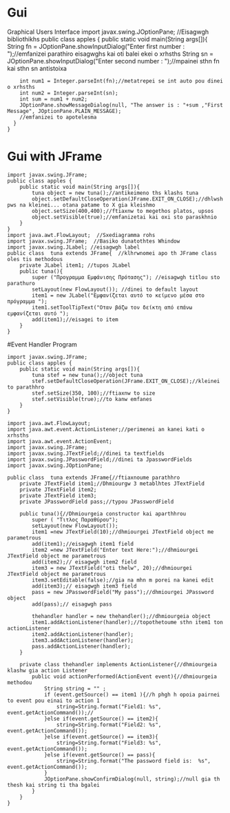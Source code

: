 # Gui
Graphical Users Interface
    import javax.swing.JOptionPane; //Eisagwgh bibliothikhs
    public class apples {
      public static void main(String args[]){
        String fn = JOptionPane.showInputDialog("Enter first number : ");//emfanizei parathiro eisagwghs kai oti balei ekei o xrhsths
        String sn = JOptionPane.showInputDialog("Enter second number : ");//mpainei sthn fn kai sthn sn antistoixa

        int num1 = Integer.parseInt(fn);//metatrepei se int auto pou dinei o xrhsths
        int num2 = Integer.parseInt(sn);
        int sum = num1 + num2;
        JOptionPane.showMessageDialog(null, "The answer is : "+sum ,"First Message", JOptionPane.PLAIN_MESSAGE);
        //emfanizei to apotelesma 
      } 
    }
# Gui with JFrame 
    import javax.swing.JFrame;
    public class apples {
        public static void main(String args[]){
            tuna object = new tuna();//antikeimeno ths klashs tuna
            object.setDefaultCloseOperation(JFrame.EXIT_ON_CLOSE);//dhlwsh pws na kleinei... otana patame to X gia kleishmo
            object.setSize(400,400);//ftiaxnw to megethos platos, upsos
            object.setVisible(true);//emfanizetai kai oxi sto paraskhnio
        } 
    }
    import java.awt.FlowLayout;  //Sxediagramma rohs
    import javax.swing.JFrame;  //Basiko dunatothtes Whindow
    import javax.swing.JLabel; //eisagwgh label
    public class  tuna extends JFrame{	//klhrwnomei apo th JFrame class oles tis methodous
        private JLabel item1; //tupos JLabel
        public tuna(){
            super ("Προγραμμα Εμφάνισης Πρότασης"); //eisagwgh titlou sto parathuro
            setLayout(new FlowLayout()); //dinei to default layout	
            item1 = new JLabel("Εμφανίζεται αυτό το κείμενο μέσα στο πρόγραμμα ");
            item1.setToolTipText("Οταν βάζω τον δείκτη από επάνω εμφανίζεται αυτό ");
            add(item1);//eisagei to item
        }
    }
#Event Handler Program

    import javax.swing.JFrame;
    public class apples {
        public static void main(String args[]){		
            tuna stef = new tuna();//object tuna
            stef.setDefaultCloseOperation(JFrame.EXIT_ON_CLOSE);//kleinei to parathhro
            stef.setSize(350, 100);//ftiaxnw to size
            stef.setVisible(true);//to kanw emfanes
        } 
    }
    
    import java.awt.FlowLayout;
    import java.awt.event.ActionListener;//perimenei an kanei kati o xrhsths
    import java.awt.event.ActionEvent;
    import javax.swing.JFrame;
    import javax.swing.JTextField;//dinei ta textfields
    import javax.swing.JPasswordField;//dinei ta JpasswordFields
    import javax.swing.JOptionPane;
    
    public class  tuna extends JFrame{//ftiaxnoume parathhro
        private JTextField item1;//Dhmiourgw 3 metablhtes JTextField
        private JTextField item2;
        private JTextField item3;
        private JPasswordField pass;//typou JPasswordField	

        public tuna(){//Dhmiourgeia constructor kai aparthhrou
            super ( "Τιτλος Παραθύρου");
            setLayout(new FlowLayout());
            item1 =new JTextField(10);//dhmiourgei JTextField object me parametrous
            add(item1);//eisagwgh item1 field
            item2 =new JTextField("Enter text Here:");//dhmiourgei JTextField object me parametrous
            add(item2);// eisagwgh item2 field
            item3 = new JTextField("oti thelw", 20);//dhmiourgei JTextField object me parametrous
            item3.setEditable(false);//gia na mhn m porei na kanei edit
            add(item3);// eisagwgh item3 field
            pass = new JPasswordField("My pass");//dhmiourgei JPassword object
            add(pass);// eisagwgh pass	

            thehandler handler = new thehandler();//dhmiourgeia object
            item1.addActionListener(handler);//topothetoume sthn item1 ton actionListener
            item2.addActionListener(handler);
            item3.addActionListener(handler);
            pass.addActionListener(handler);
        }	

        private class thehandler implements ActionListener{//dhmiourgeia klashw gia action Listener
            public void actionPerformed(ActionEvent event){//dhmiourgeia methodou
                String string = "" ;
                if (event.getSource() == item1 ){//h phgh h opoia pairnei to event pou einai to action 1 				
                    string=String.format("Field1: %s", event.getActionCommand());//
                }else if(event.getSource() == item2){
                    string=String.format("Field2: %s", event.getActionCommand());
                }else if(event.getSource() == item3){
                    string=String.format("Field3: %s", event.getActionCommand());
                }else if(event.getSource() == pass){
                    string=String.format("The password field is:  %s", event.getActionCommand());
                }
                JOptionPane.showConfirmDialog(null, string);//null gia th thesh kai string ti tha bgalei
            }
        }
    }
